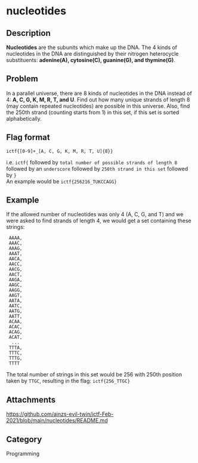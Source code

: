 # nucleotides

## Description

**Nucleotides** are the subunits which make up the DNA. The 4 kinds of nucleotides in the DNA are distinguished by their nitrogen heterocycle substituents: **adenine(A), cytosine(C), guanine(G), and thymine(G)**.  

## Problem

In a parallel universe, there are 8 kinds of nucleotides in the DNA instead of 4: **A, C, G, K, M, R, T, and U**. Find out how many unique strands of length 8 (may contain repeated nucleotides) are possible in this universe. Also, find the 250th strand (counting starts from 1) in this set, if this set is sorted alphabetically.  

## Flag format

`ictf{[0-9]+_[A, C, G, K, M, R, T, U]{8}}`  

i.e. `ictf{` followed by `total number of possible strands of length 8` followed by an `underscore` followed by `250th strand in this set` followed by `}`  
An example would be `ictf{256216_TUKCCAGG}`  

## Example

If the allowed number of nucleotides was only 4 (A, C, G, and T) and we were asked to find strands of length 4, we would get a set containing these strings:  
```
 AAAA,  
 AAAC,  
 AAAG,  
 AAAT,  
 AACA,  
 AACC,  
 AACG,  
 AACT,  
 AAGA,  
 AAGC,  
 AAGG,  
 AAGT,  
 AATA,  
 AATC,  
 AATG,  
 AATT,  
 ACAA,  
 ACAC,  
 ACAG,  
 ACAT,  
  ...  
 TTTA,  
 TTTC,  
 TTTG,  
 TTTT  
```

The total number of strings in this set would be 256 with 250th position taken by `TTGC`, resulting in the flag: `ictf{256_TTGC}`

## Attachments
 
https://github.com/ainzs-evil-twin/ictf-Feb-2021/blob/main/nucleotides/README.md

## Category

Programming
